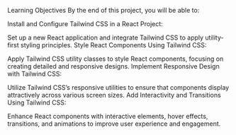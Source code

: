 Learning Objectives
By the end of this project, you will be able to:

Install and Configure Tailwind CSS in a React Project:

Set up a new React application and integrate Tailwind CSS to apply utility-first styling principles.
Style React Components Using Tailwind CSS:

Apply Tailwind CSS utility classes to style React components, focusing on creating detailed and responsive designs.
Implement Responsive Design with Tailwind CSS:

Utilize Tailwind CSS’s responsive utilities to ensure that components display attractively across various screen sizes.
Add Interactivity and Transitions Using Tailwind CSS:

Enhance React components with interactive elements, hover effects, transitions, and animations to improve user experience and engagement.
